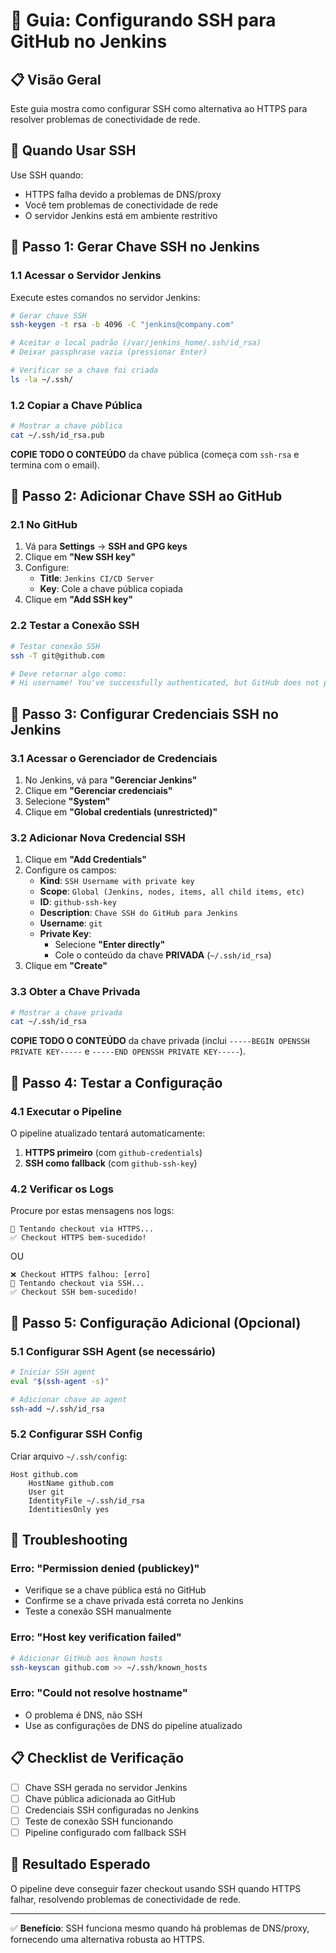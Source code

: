 # 🔑 Guia: Configurando SSH para GitHub no Jenkins

## 📋 Visão Geral

Este guia mostra como configurar SSH como alternativa ao HTTPS para resolver problemas de conectividade de rede.

## 🎯 Quando Usar SSH

Use SSH quando:
- HTTPS falha devido a problemas de DNS/proxy
- Você tem problemas de conectividade de rede
- O servidor Jenkins está em ambiente restritivo

## 🔧 Passo 1: Gerar Chave SSH no Jenkins

### 1.1 Acessar o Servidor Jenkins

Execute estes comandos no servidor Jenkins:

```bash
# Gerar chave SSH
ssh-keygen -t rsa -b 4096 -C "jenkins@company.com"

# Aceitar o local padrão (/var/jenkins_home/.ssh/id_rsa)
# Deixar passphrase vazia (pressionar Enter)

# Verificar se a chave foi criada
ls -la ~/.ssh/
```

### 1.2 Copiar a Chave Pública

```bash
# Mostrar a chave pública
cat ~/.ssh/id_rsa.pub
```

**COPIE TODO O CONTEÚDO** da chave pública (começa com `ssh-rsa` e termina com o email).

## 🔑 Passo 2: Adicionar Chave SSH ao GitHub

### 2.1 No GitHub

1. Vá para **Settings** → **SSH and GPG keys**
2. Clique em **"New SSH key"**
3. Configure:
   - **Title**: `Jenkins CI/CD Server`
   - **Key**: Cole a chave pública copiada
4. Clique em **"Add SSH key"**

### 2.2 Testar a Conexão SSH

```bash
# Testar conexão SSH
ssh -T git@github.com

# Deve retornar algo como:
# Hi username! You've successfully authenticated, but GitHub does not provide shell access.
```

## 🔐 Passo 3: Configurar Credenciais SSH no Jenkins

### 3.1 Acessar o Gerenciador de Credenciais

1. No Jenkins, vá para **"Gerenciar Jenkins"**
2. Clique em **"Gerenciar credenciais"**
3. Selecione **"System"**
4. Clique em **"Global credentials (unrestricted)"**

### 3.2 Adicionar Nova Credencial SSH

1. Clique em **"Add Credentials"**
2. Configure os campos:
   - **Kind**: `SSH Username with private key`
   - **Scope**: `Global (Jenkins, nodes, items, all child items, etc)`
   - **ID**: `github-ssh-key`
   - **Description**: `Chave SSH do GitHub para Jenkins`
   - **Username**: `git`
   - **Private Key**: 
     - Selecione **"Enter directly"**
     - Cole o conteúdo da chave **PRIVADA** (`~/.ssh/id_rsa`)
3. Clique em **"Create"**

### 3.3 Obter a Chave Privada

```bash
# Mostrar a chave privada
cat ~/.ssh/id_rsa
```

**COPIE TODO O CONTEÚDO** da chave privada (inclui `-----BEGIN OPENSSH PRIVATE KEY-----` e `-----END OPENSSH PRIVATE KEY-----`).

## 🧪 Passo 4: Testar a Configuração

### 4.1 Executar o Pipeline

O pipeline atualizado tentará automaticamente:

1. **HTTPS primeiro** (com `github-credentials`)
2. **SSH como fallback** (com `github-ssh-key`)

### 4.2 Verificar os Logs

Procure por estas mensagens nos logs:

```
🔄 Tentando checkout via HTTPS...
✅ Checkout HTTPS bem-sucedido!
```

OU

```
❌ Checkout HTTPS falhou: [erro]
🔄 Tentando checkout via SSH...
✅ Checkout SSH bem-sucedido!
```

## 🔧 Passo 5: Configuração Adicional (Opcional)

### 5.1 Configurar SSH Agent (se necessário)

```bash
# Iniciar SSH agent
eval "$(ssh-agent -s)"

# Adicionar chave ao agent
ssh-add ~/.ssh/id_rsa
```

### 5.2 Configurar SSH Config

Criar arquivo `~/.ssh/config`:

```
Host github.com
    HostName github.com
    User git
    IdentityFile ~/.ssh/id_rsa
    IdentitiesOnly yes
```

## 🚨 Troubleshooting

### Erro: "Permission denied (publickey)"

- Verifique se a chave pública está no GitHub
- Confirme se a chave privada está correta no Jenkins
- Teste a conexão SSH manualmente

### Erro: "Host key verification failed"

```bash
# Adicionar GitHub aos known hosts
ssh-keyscan github.com >> ~/.ssh/known_hosts
```

### Erro: "Could not resolve hostname"

- O problema é DNS, não SSH
- Use as configurações de DNS do pipeline atualizado

## 📋 Checklist de Verificação

- [ ] Chave SSH gerada no servidor Jenkins
- [ ] Chave pública adicionada ao GitHub
- [ ] Credenciais SSH configuradas no Jenkins
- [ ] Teste de conexão SSH funcionando
- [ ] Pipeline configurado com fallback SSH

## 🎯 Resultado Esperado

O pipeline deve conseguir fazer checkout usando SSH quando HTTPS falhar, resolvendo problemas de conectividade de rede.

---

✅ **Benefício**: SSH funciona mesmo quando há problemas de DNS/proxy, fornecendo uma alternativa robusta ao HTTPS.
